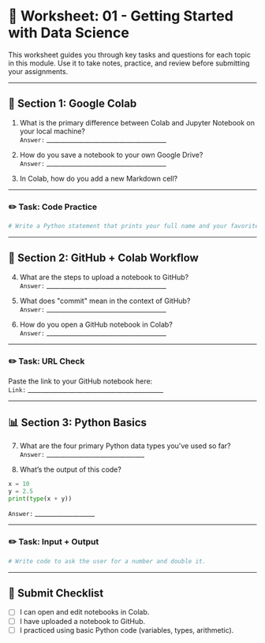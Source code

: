 # 📝 Worksheet: 01 - Getting Started with Data Science

This worksheet guides you through key tasks and questions for each topic in this module. Use it to take notes, practice, and review before submitting your assignments.

---

## 🧠 Section 1: Google Colab

1. What is the primary difference between Colab and Jupyter Notebook on your local machine?  
   `Answer:` ______________________________________

2. How do you save a notebook to your own Google Drive?  
   `Answer:` ______________________________________

3. In Colab, how do you add a new Markdown cell?

---

### ✏️ Task: Code Practice

```python
# Write a Python statement that prints your full name and your favorite number.
```

---

## 🔗 Section 2: GitHub + Colab Workflow

4. What are the steps to upload a notebook to GitHub?  
   `Answer:` ______________________________________

5. What does "commit" mean in the context of GitHub?  
   `Answer:` ______________________________________

6. How do you open a GitHub notebook in Colab?  
   `Answer:` ______________________________________

---

### ✏️ Task: URL Check

Paste the link to your GitHub notebook here:  
`Link:` ___________________________________________

---

## 📊 Section 3: Python Basics

7. What are the four primary Python data types you've used so far?  
   `Answer:` _______________________________

8. What’s the output of this code?

```python
x = 10
y = 2.5
print(type(x + y))
```

   `Answer:` ___________________

---

### ✏️ Task: Input + Output

```python
# Write code to ask the user for a number and double it.
```

---

## 🧾 Submit Checklist

- [ ] I can open and edit notebooks in Colab.
- [ ] I have uploaded a notebook to GitHub.
- [ ] I practiced using basic Python code (variables, types, arithmetic).